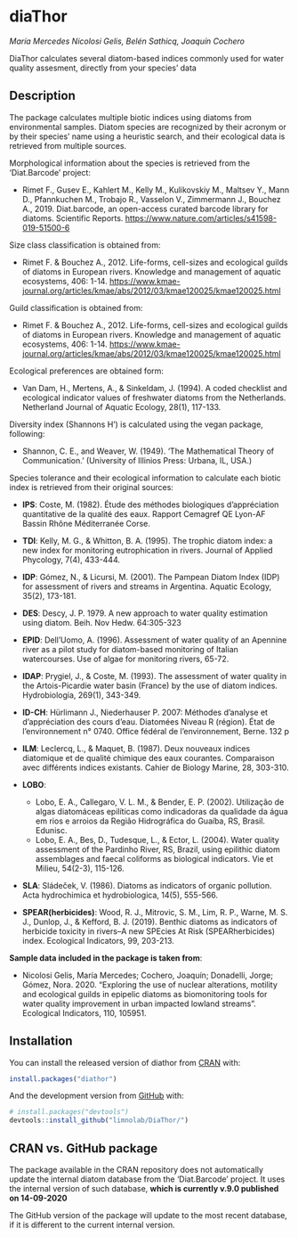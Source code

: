 
<!-- README.md is generated from README.Rmd. Please edit that file -->

# diaThor

*María Mercedes Nicolosi Gelis, Belén Sathicq, Joaquín Cochero*
<!-- badges: start --> <!-- badges: end -->

DiaThor calculates several diatom-based indices commonly used for water
quality assesment, directly from your species’ data

## Description

The package calculates multiple biotic indices using diatoms from
environmental samples. Diatom species are recognized by their acronym or
by their species’ name using a heuristic search, and their ecological
data is retrieved from multiple sources.

Morphological information about the species is retrieved from the
‘Diat.Barcode’ project:

  - Rimet F., Gusev E., Kahlert M., Kelly M., Kulikovskiy M., Maltsev
    Y., Mann D., Pfannkuchen M., Trobajo R., Vasselon V., Zimmermann J.,
    Bouchez A., 2019. Diat.barcode, an open-access curated barcode
    library for diatoms. Scientific Reports.
    <https://www.nature.com/articles/s41598-019-51500-6>

Size class classification is obtained from:

  - Rimet F. & Bouchez A., 2012. Life-forms, cell-sizes and ecological
    guilds of diatoms in European rivers. Knowledge and management of
    aquatic ecosystems, 406: 1-14.
    <https://www.kmae-journal.org/articles/kmae/abs/2012/03/kmae120025/kmae120025.html>

Guild classification is obtained from:

  - Rimet F. & Bouchez A., 2012. Life-forms, cell-sizes and ecological
    guilds of diatoms in European rivers. Knowledge and management of
    aquatic ecosystems, 406: 1-14.
    <https://www.kmae-journal.org/articles/kmae/abs/2012/03/kmae120025/kmae120025.html>

Ecological preferences are obtained form:

  - Van Dam, H., Mertens, A., & Sinkeldam, J. (1994). A coded checklist
    and ecological indicator values of freshwater diatoms from the
    Netherlands. Netherland Journal of Aquatic Ecology, 28(1), 117-133.

Diversity index (Shannons H’) is calculated using the vegan package,
following:

  - Shannon, C. E., and Weaver, W. (1949). ‘The Mathematical Theory of
    Communication.’ (University of Illinios Press: Urbana, IL, USA.)

Species tolerance and their ecological information to calculate each
biotic index is retrieved from their original sources:

  - **IPS**: Coste, M. (1982). Étude des méthodes biologiques
    d’appréciation quantitative de la qualité des eaux. Rapport
    Cemagref QE Lyon-AF Bassin Rhône Méditerranée Corse.

  - **TDI**: Kelly, M. G., & Whitton, B. A. (1995). The trophic diatom
    index: a new index for monitoring eutrophication in rivers. Journal
    of Applied Phycology, 7(4), 433-444.

  - **IDP**: Gómez, N., & Licursi, M. (2001). The Pampean Diatom Index
    (IDP) for assessment of rivers and streams in Argentina. Aquatic
    Ecology, 35(2), 173-181.

  - **DES**: Descy, J. P. 1979. A new approach to water quality
    estimation using diatom. Beih. Nov Hedw. 64:305-323

  - **EPID**: Dell’Uomo, A. (1996). Assessment of water quality of an
    Apennine river as a pilot study for diatom-based monitoring of
    Italian watercourses. Use of algae for monitoring rivers, 65-72.

  - **IDAP**: Prygiel, J., & Coste, M. (1993). The assessment of water
    quality in the Artois-Picardie water basin (France) by the use of
    diatom indices. Hydrobiologia, 269(1), 343-349.

  - **ID-CH**: Hürlimann J., Niederhauser P. 2007: Méthodes d’analyse et
    d’appréciation des cours d’eau. Diatomées Niveau R (région). État de
    l’environnement n° 0740. Office fédéral de l’environnement, Berne.
    132 p

  - **ILM**: Leclercq, L., & Maquet, B. (1987). Deux nouveaux indices
    diatomique et de qualité chimique des eaux courantes. Comparaison
    avec différents indices existants. Cahier de Biology Marine, 28,
    303-310.

  - **LOBO**:
    
      - Lobo, E. A., Callegaro, V. L. M., & Bender, E. P. (2002).
        Utilização de algas diatomáceas epilíticas como indicadoras da
        qualidade da água em rios e arroios da Região Hidrográfica do
        Guaíba, RS, Brasil. Edunisc.
      - Lobo, E. A., Bes, D., Tudesque, L., & Ector, L. (2004). Water
        quality assessment of the Pardinho River, RS, Brazil, using
        epilithic diatom assemblages and faecal coliforms as biological
        indicators. Vie et Milieu, 54(2-3), 115-126.

  - **SLA**: Sládeček, V. (1986). Diatoms as indicators of organic
    pollution. Acta hydrochimica et hydrobiologica, 14(5), 555-566.

  - **SPEAR(herbicides)**: Wood, R. J., Mitrovic, S. M., Lim, R. P.,
    Warne, M. S. J., Dunlop, J., & Kefford, B. J. (2019). Benthic
    diatoms as indicators of herbicide toxicity in rivers–A new SPEcies
    At Risk (SPEARherbicides) index. Ecological Indicators, 99, 203-213.

**Sample data included in the package is taken from**:

  - Nicolosi Gelis, María Mercedes; Cochero, Joaquín; Donadelli, Jorge;
    Gómez, Nora. 2020. “Exploring the use of nuclear alterations,
    motility and ecological guilds in epipelic diatoms as biomonitoring
    tools for water quality improvement in urban impacted lowland
    streams”. Ecological Indicators, 110, 105951.

## Installation

You can install the released version of diathor from
[CRAN](https://CRAN.R-project.org) with:

``` r
install.packages("diathor")
```

And the development version from [GitHub](https://github.com/) with:

``` r
# install.packages("devtools")
devtools::install_github("limnolab/DiaThor/")
```

## CRAN vs. GitHub package

The package available in the CRAN repository does not automatically
update the internal diatom database from the ‘Diat.Barcode’ project. It
uses the internal version of such database, **which is currently v.9.0
published on 14-09-2020**

The GitHub version of the package will update to the most recent
database, if it is different to the current internal version.
